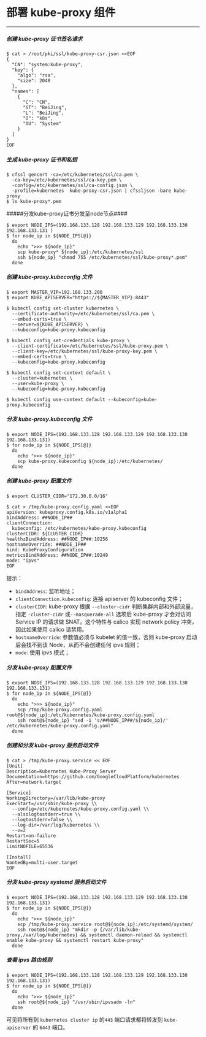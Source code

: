 # 部署 kube-proxy 组件
------
##### 创建 kube-proxy 证书签名请求
```
$ cat > /root/pki/ssl/kube-proxy-csr.json <<EOF
{
  "CN": "system:kube-proxy",
  "key": {
    "algo": "rsa",
    "size": 2048
  },
  "names": [
    {
      "C": "CN",
      "ST": "BeiJing",
      "L": "BeiJing",
      "O": "k8s",
      "OU": "System"
    }
  ]
}
EOF
```
##### 生成 kube-proxy 证书和私钥
```
$ cfssl gencert -ca=/etc/kubernetes/ssl/ca.pem \
  -ca-key=/etc/kubernetes/ssl/ca-key.pem \
  -config=/etc/kubernetes/ssl/ca-config.json \
  -profile=kubernetes  kube-proxy-csr.json | cfssljson -bare kube-proxy
$ ls kube-proxy*.pem
```

#####分发kube-proxy证书分发至node节点####
```
$ export NODE_IPS=(192.168.133.128 192.168.133.129 192.168.133.130 192.168.133.131 )
$ for node_ip in ${NODE_IPS[@]}
  do
    echo ">>> ${node_ip}"
    scp kube-proxy* ${node_ip}:/etc/kubernetes/ssl
    ssh ${node_ip} "chmod 755 /etc/kubernetes/ssl/kube-proxy*.pem"
  done
 ```
##### 创建 kube-proxy.kubeconfig 文件
```
$ export MASTER_VIP=192.168.133.200
$ export KUBE_APISERVER="https://${MASTER_VIP}:8443"

$ kubectl config set-cluster kubernetes \
  --certificate-authority=/etc/kubernetes/ssl/ca.pem \
  --embed-certs=true \
  --server=${KUBE_APISERVER} \
  --kubeconfig=kube-proxy.kubeconfig

$ kubectl config set-credentials kube-proxy \
  --client-certificate=/etc/kubernetes/ssl/kube-proxy.pem \
  --client-key=/etc/kubernetes/ssl/kube-proxy-key.pem \
  --embed-certs=true \
  --kubeconfig=kube-proxy.kubeconfig

$ kubectl config set-context default \
  --cluster=kubernetes \
  --user=kube-proxy \
  --kubeconfig=kube-proxy.kubeconfig

$ kubectl config use-context default --kubeconfig=kube-proxy.kubeconfig
```
##### 分发 kube-proxy.kubeconfig 文件
```
$ export NODE_IPS=(192.168.133.128 192.168.133.129 192.168.133.130 192.168.133.131)
$ for node_ip in ${NODE_IPS[@]}
  do
    echo ">>> ${node_ip}"
    scp kube-proxy.kubeconfig ${node_ip}:/etc/kubernetes/
  done
```
##### 创建 kube-proxy 配置文件
```
$ export CLUSTER_CIDR="172.30.0.0/16"

$ cat > /tmp/kube-proxy.config.yaml <<EOF
apiVersion: kubeproxy.config.k8s.io/v1alpha1
bindAddress: ##NODE_IP##
clientConnection:
  kubeconfig: /etc/kubernetes/kube-proxy.kubeconfig
clusterCIDR: ${CLUSTER_CIDR}
healthzBindAddress: ##NODE_IP##:10256
hostnameOverride: ##NODE_IP##
kind: KubeProxyConfiguration
metricsBindAddress: ##NODE_IP##:10249
mode: "ipvs"
EOF
```
提示：
- `bindAddress`: 监听地址；
- `clientConnection.kubeconfig`: 连接 apiserver 的 kubeconfig 文件；
- `clusterCIDR`: kube-proxy 根据 `--cluster-cidr` 判断集群内部和外部流量，指定 `-cluster-cidr` 或`--masquerade-all` 选项后 kube-proxy 才会对访问 Service IP 的请求做 SNAT。这个特性与 calico 实现 network policy 冲突，因此如果使用 calico 请禁用。
- `hostnameOverride`: 参数值必须与 kubelet 的值一致，否则 kube-proxy 启动后会找不到该 Node，从而不会创建任何 ipvs 规则；
- `mode`: 使用 ipvs 模式；
##### 分发 kube-proxy 配置文件
```
$ export NODE_IPS=(192.168.133.128 192.168.133.129 192.168.133.130 192.168.133.131)
$ for node_ip in ${NODE_IPS[@]}
  do 
    echo ">>> ${node_ip}"
    scp /tmp/kube-proxy.config.yaml root@${node_ip}:/etc/kubernetes/kube-proxy.config.yaml
    ssh root@${node_ip} "sed -i 's/##NODE_IP##/${node_ip}/' /etc/kubernetes/kube-proxy.config.yaml"
  done
```
##### 创建和分发 kube-proxy 服务启动文件
```
$ cat > /tmp/kube-proxy.service << EOF
[Unit]
Description=Kubernetes Kube-Proxy Server
Documentation=https://github.com/GoogleCloudPlatform/kubernetes
After=network.target

[Service]
WorkingDirectory=/var/lib/kube-proxy
ExecStart=/usr/sbin/kube-proxy \\
  --config=/etc/kubernetes/kube-proxy.config.yaml \\
  --alsologtostderr=true \\
  --logtostderr=false \\
  --log-dir=/var/log/kubernetes \\
  --v=2
Restart=on-failure
RestartSec=5
LimitNOFILE=65536

[Install]
WantedBy=multi-user.target
EOF
```
##### 分发 kube-proxy systemd 服务启动文件
```
$ export NODE_IPS=(192.168.133.128 192.168.133.129 192.168.133.130 192.168.133.131)
$ for node_ip in ${NODE_IPS[@]}
  do 
    echo ">>> ${node_ip}"
    scp /tmp/kube-proxy.service root@${node_ip}:/etc/systemd/system/
    ssh root@${node_ip} "mkdir -p {/var/lib/kube-proxy,/var/log/kubernetes} && systemctl daemon-reload && systemctl enable kube-proxy && systemctl restart kube-proxy"
  done
```
##### 查看 ipvs 路由规则

```
$ export NODE_IPS=(192.168.133.128 192.168.133.129 192.168.133.130 192.168.133.131)
$ for node_ip in ${NODE_IPS[@]}
  do
    echo ">>> ${node_ip}"
    ssh root@${node_ip} "/usr/sbin/ipvsadm -ln"
  done
```
可见将所有到 `kubernetes cluster ip` 的`443` 端口请求都将转发到 `kube-apiserver` 的 `6443` 端口。
